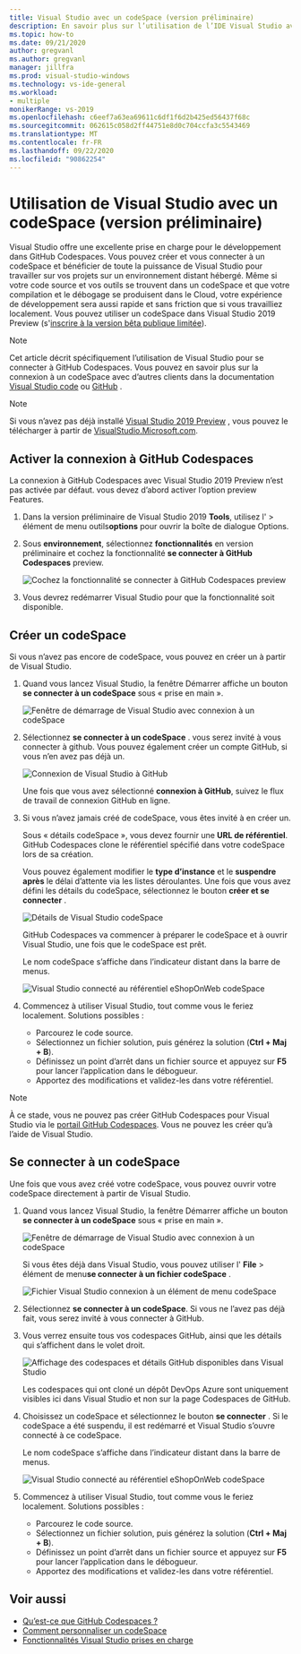 ```yaml
---
title: Visual Studio avec un codeSpace (version préliminaire)
description: En savoir plus sur l’utilisation de l’IDE Visual Studio avec GitHub Codespaces pour le développement Windows.
ms.topic: how-to
ms.date: 09/21/2020
author: gregvanl
ms.author: gregvanl
manager: jillfra
ms.prod: visual-studio-windows
ms.technology: vs-ide-general
ms.workload:
- multiple
monikerRange: vs-2019
ms.openlocfilehash: c6eef7a63ea69611c6df1f6d2b425ed56437f68c
ms.sourcegitcommit: 062615c058d2ff44751e8d0c704ccfa3c5543469
ms.translationtype: MT
ms.contentlocale: fr-FR
ms.lasthandoff: 09/22/2020
ms.locfileid: "90862254"
---
```

# <a name="how-to-use-visual-studio-with-a-codespace-preview"></a>Utilisation de Visual Studio avec un codeSpace (version préliminaire)

Visual Studio offre une excellente prise en charge pour le développement dans GitHub Codespaces. Vous pouvez créer et vous connecter à un codeSpace et bénéficier de toute la puissance de Visual Studio pour travailler sur vos projets sur un environnement distant hébergé. Même si votre code source et vos outils se trouvent dans un codeSpace et que votre compilation et le débogage se produisent dans le Cloud, votre expérience de développement sera aussi rapide et sans friction que si vous travailliez localement. Vous pouvez utiliser un codeSpace dans Visual Studio 2019 Preview (s'[inscrire à la version bêta publique limitée](https://github.com/features/codespaces/signup)).

> [!NOTE]
> Cet article décrit spécifiquement l’utilisation de Visual Studio pour se connecter à GitHub Codespaces. Vous pouvez en savoir plus sur la connexion à un codeSpace avec d’autres clients dans la documentation [Visual Studio code](https://docs.github.com/github/developing-online-with-codespaces/connecting-to-your-codespace-from-visual-studio-code) ou [GitHub](https://docs.github.com/github/developing-online-with-codespaces/developing-in-a-codespace) .

> [!NOTE]
> Si vous n’avez pas déjà installé [Visual Studio 2019 Preview](https://aka.ms/vspreview) , vous pouvez le télécharger à partir de [VisualStudio.Microsoft.com](https://aka.ms/vspreview).

## <a name="enable-connect-to-github-codespaces"></a>Activer la connexion à GitHub Codespaces

La connexion à GitHub Codespaces avec Visual Studio 2019 Preview n’est pas activée par défaut. vous devez d’abord activer l’option preview Features.

1. Dans la version préliminaire de Visual Studio 2019 **Tools**, utilisez l'  >  élément de menu outils**options** pour ouvrir la boîte de dialogue Options.

2. Sous **environnement**, sélectionnez **fonctionnalités** en version préliminaire et cochez la fonctionnalité **se connecter à GitHub Codespaces** preview.

   ![Cochez la fonctionnalité se connecter à GitHub Codespaces preview](media/connect-to-github-codespaces-preview-feature.png)

3. Vous devrez redémarrer Visual Studio pour que la fonctionnalité soit disponible.

## <a name="create-a-codespace"></a>Créer un codeSpace

Si vous n’avez pas encore de codeSpace, vous pouvez en créer un à partir de Visual Studio.

1. Quand vous lancez Visual Studio, la fenêtre Démarrer affiche un bouton **se connecter à un codeSpace** sous « prise en main ».

   ![Fenêtre de démarrage de Visual Studio avec connexion à un codeSpace](media/visual-studio-start-window.png)

2. Sélectionnez **se connecter à un codeSpace** . vous serez invité à vous connecter à github. Vous pouvez également créer un compte GitHub, si vous n’en avez pas déjà un.

   ![Connexion de Visual Studio à GitHub](media/visual-studio-sign-in-to-github.png)

   Une fois que vous avez sélectionné **connexion à GitHub**, suivez le flux de travail de connexion GitHub en ligne.

3. Si vous n’avez jamais créé de codeSpace, vous êtes invité à en créer un.

   Sous « détails codeSpace », vous devez fournir une **URL de référentiel**. GitHub Codespaces clone le référentiel spécifié dans votre codeSpace lors de sa création.

   Vous pouvez également modifier le **type d’instance** et le **suspendre après** le délai d’attente via les listes déroulantes. Une fois que vous avez défini les détails du codeSpace, sélectionnez le bouton **créer et se connecter** .

   ![Détails de Visual Studio codeSpace](media/visual-studio-codespace-details.png)

   GitHub Codespaces va commencer à préparer le codeSpace et à ouvrir Visual Studio, une fois que le codeSpace est prêt.

   Le nom codeSpace s’affiche dans l’indicateur distant dans la barre de menus.

   ![Visual Studio connecté au référentiel eShopOnWeb codeSpace](media/visual-studio-eshoponweb-codespace.png)

4. Commencez à utiliser Visual Studio, tout comme vous le feriez localement. Solutions possibles :

   * Parcourez le code source.
   * Sélectionnez un fichier solution, puis générez la solution (**Ctrl + Maj + B**).
   * Définissez un point d’arrêt dans un fichier source et appuyez sur **F5** pour lancer l’application dans le débogueur.
   * Apportez des modifications et validez-les dans votre référentiel.   

> [!NOTE]
> À ce stade, vous ne pouvez pas créer GitHub Codespaces pour Visual Studio via le [portail GitHub Codespaces](https://github.com/codespaces). Vous ne pouvez les créer qu’à l’aide de Visual Studio.

## <a name="connect-to-a-codespace"></a>Se connecter à un codeSpace

Une fois que vous avez créé votre codeSpace, vous pouvez ouvrir votre codeSpace directement à partir de Visual Studio.

1. Quand vous lancez Visual Studio, la fenêtre Démarrer affiche un bouton **se connecter à un codeSpace** sous « prise en main ».

   ![Fenêtre de démarrage de Visual Studio avec connexion à un codeSpace](media/visual-studio-start-window.png)

   Si vous êtes déjà dans Visual Studio, vous pouvez utiliser l' **File**  >  élément de menu**se connecter à un fichier codeSpace** .

   ![Fichier Visual Studio connexion à un élément de menu codeSpace](media/visual-studio-file-connect-to-codespace.png)

2. Sélectionnez **se connecter à un codeSpace**. Si vous ne l’avez pas déjà fait, vous serez invité à vous connecter à GitHub.

3. Vous verrez ensuite tous vos codespaces GitHub, ainsi que les détails qui s’affichent dans le volet droit.

   ![Affichage des codespaces et détails GitHub disponibles dans Visual Studio](media/visual-studio-connect-codespace.png)

   Les codespaces qui ont cloné un dépôt DevOps Azure sont uniquement visibles ici dans Visual Studio et non sur la page Codespaces de GitHub.

4. Choisissez un codeSpace et sélectionnez le bouton **se connecter** . Si le codeSpace a été suspendu, il est redémarré et Visual Studio s’ouvre connecté à ce codeSpace.

   Le nom codeSpace s’affiche dans l’indicateur distant dans la barre de menus.

   ![Visual Studio connecté au référentiel eShopOnWeb codeSpace](media/visual-studio-eshoponweb-codespace.png)

5. Commencez à utiliser Visual Studio, tout comme vous le feriez localement. Solutions possibles :

   * Parcourez le code source.
   * Sélectionnez un fichier solution, puis générez la solution (**Ctrl + Maj + B**).
   * Définissez un point d’arrêt dans un fichier source et appuyez sur **F5** pour lancer l’application dans le débogueur.
   * Apportez des modifications et validez-les dans votre référentiel.

<!-- TBD ## Suspend a codespace -->

<!-- TBD ## Disconnect from a codespace -->

## <a name="see-also"></a>Voir aussi

* [Qu’est-ce que GitHub Codespaces ?](codespaces-overview.md)
* [Comment personnaliser un codeSpace](customize-codespaces.md)
* [Fonctionnalités Visual Studio prises en charge](supported-features-codespaces.md)
